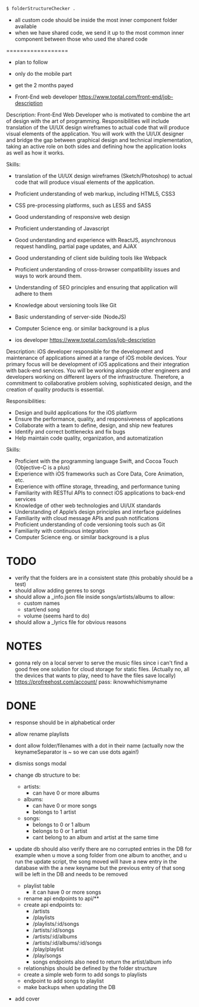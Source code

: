 ```bash
$ folderStructureChecker .
```

- all custom code should be inside the most inner component folder available
- when we have shared code, we send it up to the most common inner component between those who used
  the shared code

==================

  - plan to follow
  - only do the mobile part
  - get the 2 months payed

- Front-End web developer
https://www.toptal.com/front-end/job-description

Description:
Front-End Web Developer who is motivated to combine the art of design with the art of programming. Responsibilities will include translation of the UI/UX design wireframes to actual code that will produce visual elements of the application. You will work with the UI/UX designer and bridge the gap between graphical design and technical implementation, taking an active role on both sides and defining how the application looks as well as how it works.

Skills:
  - translation of the UI/UX design wireframes (Sketch/Photoshop) to actual code that will produce visual elements of the application.
  - Proficient understanding of web markup, including HTML5, CSS3
  - CSS pre-processing platforms, such as LESS and SASS
  - Good understanding of responsive web design
  - Proficient understanding of Javascript
  - Good understanding and experience with ReactJS, asynchronous request handling, partial page updates, and AJAX
  - Good understanding of client side building tools like Webpack
  - Proficient understanding of cross-browser compatibility issues and ways to work around them.
  - Understanding of SEO principles and ensuring that application will adhere to them
  - Knowledge about versioning tools like Git
  - Basic understanding of server-side (NodeJS)
  - Computer Science eng. or similar background is a plus

- ios developer
https://www.toptal.com/ios/job-description

Description:
iOS developer responsible for the development and maintenance of applications aimed at a range of iOS mobile devices. Your primary focus will be development of iOS applications and their integration with back-end services. You will be working alongside other engineers and developers working on different layers of the infrastructure. Therefore, a commitment to collaborative problem solving, sophisticated design, and the creation of quality products is essential.

Responsibilities:
  - Design and build applications for the iOS platform
  - Ensure the performance, quality, and responsiveness of applications
  - Collaborate with a team to define, design, and ship new features
  - Identify and correct bottlenecks and fix bugs
  - Help maintain code quality, organization, and automatization

Skills:
  - Proficient with the programming language Swift, and Cocoa Touch (Objective-C is a plus)
  - Experience with iOS frameworks such as Core Data, Core Animation, etc.
  - Experience with offline storage, threading, and performance tuning
  - Familiarity with RESTful APIs to connect iOS applications to back-end services
  - Knowledge of other web technologies and UI/UX standards
  - Understanding of Apple’s design principles and interface guidelines
  - Familiarity with cloud message APIs and push notifications
  - Proficient understanding of code versioning tools such as Git
  - Familiarity with continuous integration
  - Computer Science eng. or similar background is a plus


# TODO
- verify that the folders are in a consistent state (this probably should be a test)
- should allow adding genres to songs
- should allow a _info.json file inside songs/artists/albums to allow:
  - custom names
  - start/end song
  - volume (seems hard to do)
- should allow a _lyrics file for obvious reasons

# NOTES
- gonna rely on a local server to serve the music files since i can't find a good free one
  solution for cloud storage for static files.
  (Actually no, all the devices that wants to play, need to have the files save locally)
- https://profreehost.com/account/
  pass: iknowwhichismyname

# DONE
- response should be in alphabetical order
- allow rename playlists
- dont allow folder/filenames with a dot in their name
  (actually now the keynameSeparator is ~ so we can use dots again!)

- dismiss songs modal
- change db structure to be:
  - artists:
    - can have 0 or more albums
  - albums:
    - can have 0 or more songs
    - belongs to 1 artist
  - songs:
    - belongs to 0 or 1 album
    - belongs to 0 or 1 artist
    - cant belong to an album and artist at the same time
- update db should also verify there are no corrupted entries in the DB
  for example when u move a song folder from one album to another, and u run
  the update script, the song moved will have a new entry in the database with the
  a new keyname but the previous entry of that song will be left in the DB and needs
  to be removed
  - playlist table
    - it can have 0 or more songs
  - rename api endpoints to api/**
  - create api endpoints to:
    - /artists
    - /playlists
    - /playlists/:id/songs
    - /artists/:id/songs
    - /artists/:id/albums
    - /artists/:id/albums/:id/songs
    - /play/playlist
    - /play/songs
    - songs endpoints also need to return the artist/album info
  - relationships should be defined by the folder structure
  - create a simple web form to add songs to playlists
  - endpoint to add songs to playlist
  - make backups when updating the DB
- add cover


